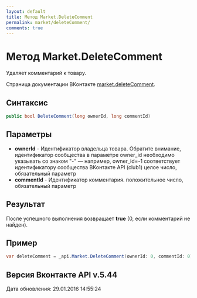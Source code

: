 ```yaml
---
layout: default
title: Метод Market.DeleteComment
permalink: market/deleteComment/
comments: true
---
```

# Метод Market.DeleteComment
Удаляет комментарий к товару.

Страница документации ВКонтакте [market.deleteComment](https://vk.com/dev/market.deleteComment).

## Синтаксис
``` csharp
public bool DeleteComment(long ownerId, long commentId)
```

## Параметры
+ **ownerId** - Идентификатор владельца товара. 
Обратите внимание, идентификатор сообщества в параметре owner_id необходимо указывать со знаком "-" — например, owner_id=-1 соответствует идентификатору сообщества ВКонтакте API (club1)  целое число, обязательный параметр
+ **commentId** - Идентификатор комментария. положительное число, обязательный параметр

## Результат
После успешного выполнения возвращает **true** (0, если комментарий не найден).

## Пример
``` csharp
var deleteComment = _api.Market.DeleteComment(ownerId: 0, commentId: 0);
```

## Версия Вконтакте API v.5.44
Дата обновления: 29.01.2016 14:55:24
